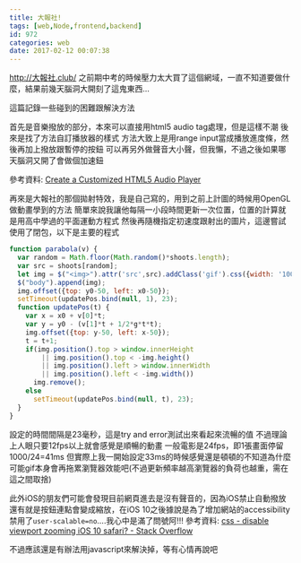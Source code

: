 ```yaml
---
title: 大報社!
tags: [web,Node,frontend,backend]
id: 972
categories: web
date: 2017-02-12 00:07:38
---
```


http://大報社.club/
之前期中考的時候壓力太大買了這個網域，一直不知道要做什麼，結果前幾天腦洞大開刻了這鬼東西...

這篇記錄一些碰到的困難跟解決方法

首先是音樂撥放的部分，本來可以直接用html5 audio tag處理，但是這樣不潮
後來是找了方法自訂播放器的樣式
方法大致上是用range input當成播放進度條，然後再加上撥放跟暫停的按鈕
可以再另外做聲音大小聲，但我懶，不過之後如果哪天腦洞又開了會做個加速鈕

參考資料: [Create a Customized HTML5 Audio Player](https://webdesign.tutsplus.com/tutorials/create-a-customized-html5-audio-player--webdesign-7081)

再來是大報社的那個拋射特效，我是自己寫的，用到之前上計圖的時候用OpenGL做動畫學到的方法
簡單來說我讓他每隔一小段時間更新一次位置，位置的計算就是用高中學過的平面運動方程式
然後再隨機指定初速度跟射出的圖片，這邊嘗試使用了閉包，以下是主要的程式

```javascript
function parabola(v) {
  var random = Math.floor(Math.random()*shoots.length);
  var src = shoots[random];
  let img = $("<img>").attr('src',src).addClass('gif').css({width: '100px', height: '100px'});
  $("body").append(img);
  img.offset({top: y0-50, left: x0-50});
  setTimeout(updatePos.bind(null, 1), 23);
  function updatePos(t) {
    var x = x0 + v[0]*t;
    var y = y0 - (v[1]*t + 1/2*g*t*t);
    img.offset({top: y-50, left: x-50});
    t = t+1;
    if(img.position().top > window.innerHeight
        || img.position().top < -img.height()
        || img.position().left > window.innerWidth
        || img.position().left < -img.width())
      img.remove();
    else
      setTimeout(updatePos.bind(null, t), 23);
  }
}
```

設定的時間間隔是23毫秒，這是try and error測試出來看起來流暢的值
不過理論上人眼只要12fps以上就會感覺是順暢的動畫
一般電影是24fps，即1張畫面停留1000/24=41ms
但實際上我一開始設定33ms的時候感覺還是頓頓的不知道為什麼
可能gif本身會再拖累瀏覽器效能吧(不過更新頻率越高瀏覽器的負荷也越重，需在這之間取捨)

此外iOS的朋友們可能會發現目前網頁進去是沒有聲音的，因為iOS禁止自動撥放
還有就是按鈕連點會變成縮放，在iOS 10之後據說是為了增加網站的accessibility禁用了`user-scalable=no`....我心中是滿了問號阿!!! 參考資料: [css - disable viewport zooming iOS 10 safari? - Stack Overflow](http://stackoverflow.com/questions/37808180/disable-viewport-zooming-ios-10-safari)

不過應該還是有辦法用javascript來解決掉，等有心情再說吧